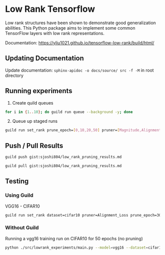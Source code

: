 # Low Rank Tensorflow

Low rank structures have been shown to demonstrate good
generalization abilities. This Python package aims to
implement some common TensorFlow layers with low rank
representations.

Documentation: https://yliu1021.github.io/tensorflow-low-rank/build/html/

## Updating Documentation

Update documentation: ```sphinx-apidoc -o docs/source/ src -f -M``` in root directory

## Running experiments
1. Create quild queues
```bash
for i in {1..10}; do guild run queue --background -y; done
```
2. Queue up staged runs
```bash
guild run set_rank prune_epoch=[0,10,20,50] pruner=[Magnitude,Alignment,WeightMagnitude,SNIP] pruning_scope=[local,global] sparsity=[0.75,0.9,0.95,0.98] total_epochs=128 lr=[0.01,0.05] l2=[0.0005,0.00005] model=vgg19 --stage-trials --tag="vgg19_2"
```

## Push / Pull Results

```bash
guild push gist:sjoshi804/low_rank_pruning_results.md
```

```bash
guild pull gist:sjoshi804/low_rank_pruning_results.md
```

## Testing

### Using Guild

VGG16 - CIFAR10

```bash 
guild run set_rank dataset=cifar10 pruner=Alignment_Loss prune_epoch=300 total_epochs=301 batch_size=256 sparsity=0.95 pruning_scope=global lr=0.05 model=vgg16 lr_scheduler_step_size=60 gpu=0
```

### Without Guild 
Running a vgg16 training run on CIFAR10 for 50 epochs (no pruning)
```bash
python ./src/lowrank_experiments/main.py --model=vgg16 --dataset=cifar10 --pre_prune_epochs=160 --post_prune_epochs=10 --lr_step_size=30 --lr=0.05 --momentum=0.9 --weight_decay=5e-4 --batch_size=256 --device=cuda:0
```
